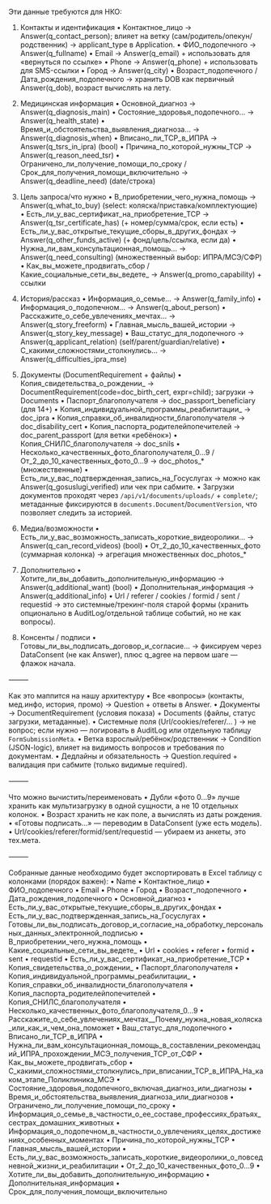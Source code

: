 Эти данные требуются для НКО:

1) Контакты и идентификация
	•	Контактное_лицо → Answer(q_contact_person); влияет на ветку (сам/родитель/опекун/родственник) → applicant_type в Application.
	•	ФИО_подопечного → Answer(q_fullname)
	•	Email → Answer(q_email) + использовать для «вернуться по ссылке»
	•	Phone → Answer(q_phone) + использовать для SMS-ссылки
	•	Город → Answer(q_city)
	•	Возраст_подопечного / Дата_рождения_подопечного → хранить DOB как первичный Answer(q_dob), возраст вычислять на лету.

2) Медицинская информация
	•	Основной_диагноз → Answer(q_diagnosis_main)
	•	Состояние_здоровья_подопечного… → Answer(q_health_state)
	•	Время_и_обстоятельства_выявления_диагноза… → Answer(q_diagnosis_when)
	•	Вписано_ли_ТСР_в_ИПРА → Answer(q_tsrs_in_ipra) (bool)
	•	Причина_по_которой_нужны_ТСР → Answer(q_reason_need_tsr)
	•	Ограничено_ли_получение_помощи_по_сроку / Срок_для_получения_помощи_включительно → Answer(q_deadline_need) (date/строка)

3) Цель запроса/что нужно
	•	В_приобретении_чего_нужна_помощь → Answer(q_what_to_buy) (select: коляска/приставка/комплектующие)
	•	Есть_ли_у_вас_сертификат_на_приобретение_ТСР → Answer(q_tsr_certificate_has) (+ номер/сумма/срок, если есть)
	•	Есть_ли_у_вас_открытые_текущие_сборы_в_других_фондах → Answer(q_other_funds_active) (+ фонд/цель/ссылка, если да)
	•	Нужна_ли_вам_консультационная_помощь… → Answer(q_need_consulting) (множественный выбор: ИПРА/МСЭ/СФР)
	•	Как_вы_можете_продвигать_сбор / Какие_социальные_сети_вы_ведете_ → Answer(q_promo_capability) + ссылки

4) История/рассказ
	•	Информация_о_семье… → Answer(q_family_info)
	•	Информация_о_подопечном… → Answer(q_about_person)
	•	Расскажите_о_себе_увлечениях_мечтах… → Answer(q_story_freeform)
	•	Главная_мысль_вашей_истории → Answer(q_story_key_message)
	•	Ваш_статус_для_подопечного → Answer(q_applicant_relation) (self/parent/guardian/relative)
	•	С_какими_сложностями_столкнулись… → Answer(q_difficulties_ipra_mse)

5) Документы (DocumentRequirement + файлы)
	•	Копия_свидетельства_о_рождении_ → DocumentRequirement(code=doc_birth_cert, expr=child); загрузки → Documents
	•	Паспорт_благополучателя → doc_passport_beneficiary (для 14+)
	•	Копия_индивидуальной_программы_реабилитации_ → doc_ipra
	•	Копия_справки_об_инвалидности_благополучателя → doc_disability_cert
	•	Копия_паспорта_родителейпопечителей → doc_parent_passport (для ветки «ребёнок»)
	•	Копия_СНИЛС_благополучателя → doc_snils
	•	Несколько_качественных_фото_благополучателя_0…9 / От_2_до_10_качественных_фото_0…9 → doc_photos_* (множественные)
	•	Есть_ли_у_вас_подтвержденная_запись_на_Госуслугах → можно как Answer(q_gosuslugi_verified) или чек при сабмите.
	•	Загрузки документов проходят через `/api/v1/documents/uploads/` + `complete/`; метаданные
	  фиксируются в `documents.Document`/`DocumentVersion`, что позволяет следить за историей.

6) Медиа/возможности
	•	Есть_ли_у_вас_возможность_записать_короткие_видеоролики… → Answer(q_can_record_videos) (bool)
	•	От_2_до_10_качественных_фото (суммарная колонка) → агрегация множественных doc_photos_*

7) Дополнительно
	•	Хотите_ли_вы_добавить_дополнительную_информацию → Answer(q_additional_want) (bool)
	•	Дополнительная_информация → Answer(q_additional_info)
	•	Url / referer / cookies / formid / sent / requestid → это системные/трекинг-поля старой формы (хранить опционально в AuditLog/отдельной таблице событий, но не как вопросы).

8) Консенты / подписи
	•	Готовы_ли_вы_подписать_договор_и_согласие… → фиксируем через DataConsent (не как Answer), плюс q_agree на первом шаге — флажок начала.

⸻

Как это маппится на нашу архитектуру
	•	Все «вопросы» (контакты, мед.инфо, история, промо) → Question + ответы в Answer.
	•	Документы → DocumentRequirement (условия показа) + Documents (файлы, статус загрузки, метаданные).
	•	Системные поля (Url/cookies/referer/… ) → не вопрос; если нужно — логировать в AuditLog или отдельную таблицу `FormSubmissionMeta`.
	•	Ветка взрослый/ребёнок/родственник → Condition (JSON-logic), влияет на видимость вопросов и требования по документам.
	•	Дедлайны и обязательность → Question.required + валидация при сабмите (только видимые required).

⸻

Что можно вычистить/переименовать
	•	Дубли «фото 0…9» лучше хранить как мультизагрузку в одной сущности, а не 10 отдельных колонок.
	•	Возраст хранить не как поле, а вычислять из даты рождения.
	•	«Готовы подписать…» — переводим в DataConsent (уже есть модель).
	•	Url/cookies/referer/formid/sent/requestid — убираем из анкеты, это тех.мета.

⸻

Собранные данные необходимо будет экспортировать в Excel таблицу с колонками (порядок важен):
	•	Name
	•	Контактное_лицо
	•	ФИО_подопечного
	•	Email
	•	Phone
	•	Город
	•	Возраст_подопечного
	•	Дата_рождения_подопечного
	•	Основной_диагноз
	•	Есть_ли_у_вас_открытые_текущие_сборы_в_других_фондах
	•	Есть_ли_у_вас_подтвержденная_запись_на_Госуслугах
	•	Готовы_ли_вы_подписать_договор_и_согласие_на_обработку_персональных_данных_электронной_подписью
	•	В_приобретении_чего_нужна_помощь
	•	Какие_социальные_сети_вы_ведете_
	•	Url
	•	cookies
	•	referer
	•	formid
	•	sent
	•	requestid
	•	Есть_ли_у_вас_сертификат_на_приобретение_ТСР
	•	Копия_свидетельства_о_рождении_
	•	Паспорт_благополучателя
	•	Копия_индивидуальной_программы_реабилитации_
	•	Копия_справки_об_инвалидности_благополучателя
	•	Копия_паспорта_родителейпопечителей
	•	Копия_СНИЛС_благополучателя
	•	Несколько_качественных_фото_благополучателя_0…9
	•	Расскажите_о_себе_увлечениях_мечтах__Почему_нужна_новая_коляска_или_как_и_чем_она_поможет
	•	Ваш_статус_для_подопечного
	•	Вписано_ли_ТСР_в_ИПРА
	•	Нужна_ли_вам_консультационная_помощь_в_составлении_рекомендаций_ИПРА_прохождении_МСЭ_получения_ТСР_от_СФР
	•	Как_вы_можете_продвигать_сбор
	•	С_какими_сложностями_столкнулись_при_вписании_ТСР_в_ИПРА_На_каком_этапе_Поликлиника_МСЭ
	•	Состояние_здоровья_подопечного_включая_диагноз_или_диагнозы
	•	Время_и_обстоятельства_выявления_диагноза_или_диагнозов
	•	Ограничено_ли_получение_помощи_по_сроку
	•	Информация_о_семье_в_частности_о_ее_составе_профессиях_братьях_сестрах_домашних_животных
	•	Информация_о_подопечном_в_частности_о_увлечениях_целях_достижениях_особенных_моментах
	•	Причина_по_которой_нужны_ТСР
	•	Главная_мысль_вашей_истории
	•	Есть_ли_у_вас_возможность_записать_короткие_видеоролики_о_повседневной_жизни_и_реабилитации
	•	От_2_до_10_качественных_фото_0…9
	•	Хотите_ли_вы_добавить_дополнительную_информацию
	•	Дополнительная_информация
	•	Срок_для_получения_помощи_включительно
